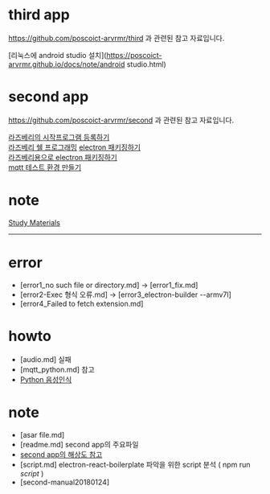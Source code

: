# third app

https://github.com/poscoict-arvrmr/third 과 관련된 참고 자료입니다. 

[리눅스에 android studio 설치](https://poscoict-arvrmr.github.io/docs/note/android studio.html)


# second app

https://github.com/poscoict-arvrmr/second 과 관련된 참고 자료입니다. 

[라즈베리의 시작프로그램 등록하기](https://poscoict-arvrmr.github.io/docs/howto/autostart.html)  
[라즈베리 쉘 프로그래밍](https://poscoict-arvrmr.github.io/docs/howto/autostart_shell.html)
[electron 패키징하기](https://poscoict-arvrmr.github.io/docs/howto/packaging.html)  
[라즈베리용으로 electron 패키징하기](https://poscoict-arvrmr.github.io/docs/howto/packaging_armv7l.html)  
[mqtt 테스트 환경 만들기](https://poscoict-arvrmr.github.io/docs/howto/mqtt_mosca.html)  

# note

[Study Materials](https://poscoict-arvrmr.github.io/docs/note/study_materials.html)

---

# error
* [error1_no such file or directory.md] -> [error1_fix.md]
* [error2-Exec 형식 오류.md] -> [error3_electron-builder --armv7l]
* [error4_Failed to fetch extension.md]

# howto

* [audio.md] 실패
* [mqtt_python.md] 참고
* [Python 음성인식](https://poscoict-arvrmr.github.io/docs/howto/py-speechrecognition.html)

# note

* [asar file.md]
* [readme.md] second app의 주요파일
* [second app의 해상도 참고](https://poscoict-arvrmr.github.io/docs/note/resolution.html)
* [script.md] electron-react-boilerplate 파악을 위한 script 분석 ( npm run <i>script</i> )
* [second-manual20180124]